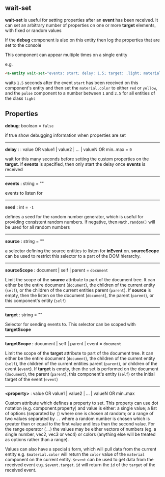 ## wait-set

**wait-set**  is useful for setting properties after an **event** has been received. It can set an arbitrary number of properties on one or more **target** elements, with fixed or random values

If the **debug** component is also on this entity then log the properties that are set to the console

This component can appear multiple times on a single entity

e.g.
```html
<a-entity wait-set="events: start; delay: 1.5; target: .light; material.color=red|yellow; pulse=1..2.5"></a-entity>
```
waits `1.5` seconds after the event `start` has been received on this component's entity and then set the `material.color` to either `red` or `yellow`, and the `pulse` component to a number between `1` and `2.5` for all entities of the class `light`

## Properties

**debug**: boolean = `false`

if true show debugging information when properties are set

---
**delay** : : value OR value1 | value2 | ... | valueN OR min..max = `0`

wait for this many seconds before setting the custom properties on the **target**. If **events** is specified, then only start the delay once **events** is received

---
**events** : string = ""

events to listen for

---
**seed** : int = `-1`

defines a seed for the random number generator, which is useful for providing consistent random numbers. If negative, then `Math.random()` will be used for all random numbers

---
**source** : string = ""

a selector defining the source entities to listen for **inEvent** on.  **sourceScope** can be used to restrict this selector to a part of the DOM hierarchy.

---
**sourceScope** : document | self | parent = `document`

Limit the scope of the **source** attribute to part of the document tree. It can either be the entire document (`document`), the children of the current entity (`self`), or the children of the current entities parent (`parent`). If **source** is empty, then the listen on the document (`document`), the parent (`parent`), or this component's entity (`self`)

---
**target** : string = ""

Selector for sending events to.  This selector can be scoped with **targetScope**

---
**targetScope** : document | self | parent | event = `document`

Limit the scope of the **target** attribute to part of the document tree. It can either be the entire document (`document`), the children of the current entity (`self`), the children of the current entities parent (`parent`), or children of the event (`event`).  If **target** is empty, then the set is performed on the document (`document`), the parent (`parent`), this component's entity (`self`) or the initial target of the event (`event`)

---
**\<property\>** : value OR value1 | value2 | ... | valueN OR min..max

Custom attribute which defines a property to set.  This property can use dot notation (e.g. component.property) and value is either: a single value; a list of options (separated by `|`) where one is chosen at random; or a range of two values separated by `..` where a random number is chosen which is greater than or equal to the first value and less than the second value. For the range operator (`..`) the values may be either vectors of numbers (eg. a single number, vec2, vec3 or vec4) or colors (anything else will be treated as options rather than a range).

Values can also have a special `$` form, which will pull data from the current entity e.g. `$material.color` will return the `color` value of the `material` component on the current entity. `$event` can be used to get data from the received event e.g. `$event.target.id` will return the `id` of the `target` of the received event.
